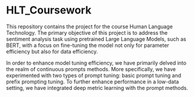 # HLT_Coursework
This repository contains the project for the course Human Language Technology. The primary objective of this project is to address the sentiment analysis task using pretrained Large Language Models, such as BERT, with a focus on fine-tuning the model not only for parameter efficiency but also for data efficiency.

In order to enhance model tuning efficiency, we have primarily delved into the realm of continuous prompts methods. More specifically, we have experimented with two types of prompt tuning: basic prompt tuning and prefix prompting tuning. To further enhance performance in a low-data setting, we have integrated deep metric learning with the prompt methods.
